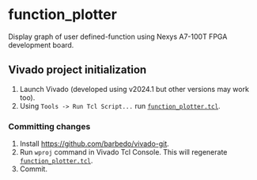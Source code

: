 # function_plotter

Display graph of user defined-function using Nexys A7-100T FPGA development board.

## Vivado project initialization

1. Launch Vivado (developed using v2024.1 but other versions may work too).
2. Using `Tools -> Run Tcl Script...` run [`function_plotter.tcl`](function_plotter.tcl).

### Committing changes

1. Install https://github.com/barbedo/vivado-git.
2. Run `wproj` command in Vivado Tcl Console. This will regenerate [`function_plotter.tcl`](function_plotter.tcl).
3. Commit.
